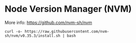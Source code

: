 # Node Version Manager (NVM)

More info: https://github.com/nvm-sh/nvm
```
curl -o- https://raw.githubusercontent.com/nvm-sh/nvm/v0.35.3/install.sh | bash
